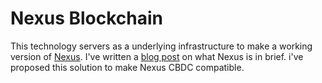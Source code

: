 # Nexus Blockchain

This technology servers as a underlying infrastructure to make a working version of [Nexus](https://nexus.bisih.org/). I've written a [blog post](https://blog.manasnanivadekar.me/posts/nexus) on what Nexus is in brief. i've proposed this solution to make Nexus CBDC compatible.
